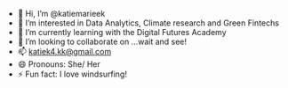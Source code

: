- 👋 Hi, I’m @katiemarieek
- 👀 I’m interested in Data Analytics, Climate research and Green Fintechs
- 🌱 I’m currently learning with the Digital Futures Academy
- 💞️ I’m looking to collaborate on ...wait and see!
- 📫 katiek4.kk@gmail.com
- 😄 Pronouns: She/ Her
- ⚡ Fun fact: I love windsurfing!

<!---
katiemarieek/katiemarieek is a ✨ special ✨ repository because its `README.md` (this file) appears on your GitHub profile.
You can click the Preview link to take a look at your changes.
--->
